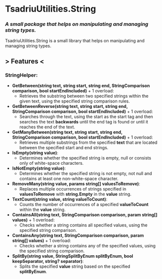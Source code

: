 # TsadriuUtilities.String
### _A small package that helps on manipulating and managing string types._

TsadriuUtilities.String is a small library that helps on manipulating and managing string types.
## > Features <

### StringHelper:
- **GetBetween(string text, string start, string end, StringComparison comparison, bool startEndIncluded)** + 1 overload:
    - Retrieves the substring between two specified strings within the given text, using the specified string comparison rules.
- **GetBetweenReverse(string text, string start, string end, StringComparison comparison, bool startEndIncluded)** + 1 overload:
    - Searches through the text, using the start as the start tag and then searches the text **backwards** until the end tag is found or until it reaches the end of the text.
- **GetManyBetween(string text, string start, string end, StringComparison comparison, bool startEndIncluded)** + 1 overload:
    - Retrieves multiple substrings from the specified **text** that are located between the specified start and end strings.
- **IsEmpty(string value)**:
    - Determines whether the specified string is empty, null or consists only of white-space characters.
- **IsNotEmpty(string value)**:
    - Determines whether the specified string is not empty, not null and contains at least one non-white-space character.
- **RemoveMany(string value, params string[] valuesToRemove)**:
    - Replaces multiple occurrences of strings specified in **valuesToRemove** with **string.Empty** in the **value** string.
- **TextCount(string value, string valueToCount)**:
    - Counts the number of occurrences of a specified **valueToCount** within the **value** string.
- **ContainsAll(string text, StringComparison comparison, param string[] values)** + 1 overload:
    - Checks whether a string contains all specified values, using the specified string comparison.
- **ContainsAny(string text, StringComparison comparison, param string[] values)** + 1 overload:
  - Checks whether a string contains any of the specified values, using the specified string comparison.
- **SplitBy(string value, StringSplitByEnum splitByEnum, bool keepSeparator, string? separator)**:
    - Splits the specified **value** string based on the specified **splitByEnum**.